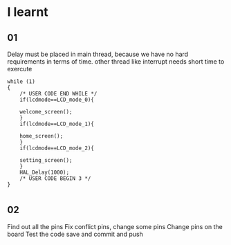 # I learnt

## 01

Delay must be placed in main thread, because we have no hard requirements in terms of time. other thread like interrupt needs short time to exercute 

    while (1)
    {
        /* USER CODE END WHILE */
        if(lcdmode==LCD_mode_0){
        
        welcome_screen();
        }
        if(lcdmode==LCD_mode_1){
        
        home_screen();
        }
        if(lcdmode==LCD_mode_2){
    
        setting_screen();
        }
        HAL_Delay(1000);
        /* USER CODE BEGIN 3 */
    }

# 

## 02
Find out all the pins
Fix conflict pins, change some pins 
Change pins on the board
Test the code
save and commit and push
